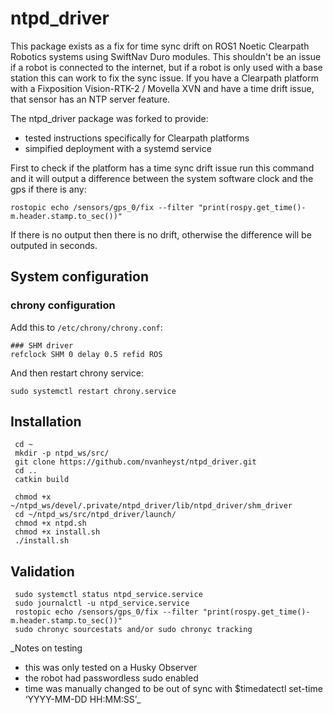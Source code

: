 ntpd\_driver
============

This package exists as a fix for time sync drift on ROS1 Noetic Clearpath Robotics systems using SwiftNav Duro modules. This shouldn't be an issue if a robot is connected to the internet, but if a robot is only used with a base station this can work to fix the sync issue. If you have a Clearpath platform with a Fixposition Vision-RTK-2 / Movella XVN and have a time drift issue, that sensor has an NTP server feature.

The ntpd_driver package was forked to provide: 
- tested instructions specifically for Clearpath platforms
- simpified deployment with a systemd service

First to check if the platform has a time sync drift issue run this command and it will output a difference between the system software clock and the gps if there is any:

    rostopic echo /sensors/gps_0/fix --filter "print(rospy.get_time()-m.header.stamp.to_sec())"

If there is no output then there is no drift, otherwise the difference will be outputed in seconds. 

System configuration
--------------------

### chrony configuration

Add this to `/etc/chrony/chrony.conf`:

    ### SHM driver
    refclock SHM 0 delay 0.5 refid ROS

And then restart chrony service:

    sudo systemctl restart chrony.service 

Installation
--------------------

     cd ~
     mkdir -p ntpd_ws/src/
     git clone https://github.com/nvanheyst/ntpd_driver.git
     cd ..
     catkin build
     
     chmod +x ~/ntpd_ws/devel/.private/ntpd_driver/lib/ntpd_driver/shm_driver
     cd ~/ntpd_ws/src/ntpd_driver/launch/
     chmod +x ntpd.sh
     chmod +x install.sh
     ./install.sh 
     
Validation
--------------------

     sudo systemctl status ntpd_service.service
     sudo journalctl -u ntpd_service.service
     rostopic echo /sensors/gps_0/fix --filter "print(rospy.get_time()-m.header.stamp.to_sec())"
     sudo chronyc sourcestats and/or sudo chronyc tracking


_Notes on testing

- this was only tested on a Husky Observer
- the robot had passwordless sudo enabled
- time was manually changed to be out of sync with $timedatectl set-time ‘YYYY-MM-DD HH:MM:SS’_

